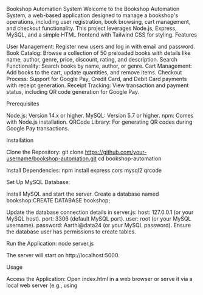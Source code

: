 Bookshop Automation System
Welcome to the Bookshop Automation System, a web-based application designed to manage a bookshop's operations, including user registration, book browsing, cart management, and checkout functionality. This project leverages Node.js, Express, MySQL, and a simple HTML frontend with Tailwind CSS for styling.
Features

User Management: Register new users and log in with email and password.
Book Catalog: Browse a collection of 50 preloaded books with details like name, author, genre, price, discount, rating, and description.
Search Functionality: Search books by name, author, or genre.
Cart Management: Add books to the cart, update quantities, and remove items.
Checkout Process: Support for Google Pay, Credit Card, and Debit Card payments with receipt generation.
Receipt Tracking: View transaction and payment status, including QR code generation for Google Pay.

Prerequisites

Node.js: Version 14.x or higher.
MySQL: Version 5.7 or higher.
npm: Comes with Node.js installation.
QRCode Library: For generating QR codes during Google Pay transactions.

Installation

Clone the Repository:
git clone https://github.com/your-username/bookshop-automation.git
cd bookshop-automation


Install Dependencies:
npm install express cors mysql2 qrcode


Set Up MySQL Database:

Install MySQL and start the server.
Create a database named bookshop:CREATE DATABASE bookshop;


Update the database connection details in server.js:
host: 127.0.0.1 (or your MySQL host).
port: 3306 (default MySQL port).
user: root (or your MySQL username).
password: Aarthi@data24 (or your MySQL password).
Ensure the database user has permissions to create tables.




Run the Application:
node server.js

The server will start on http://localhost:5000.


Usage

Access the Application:
Open index.html in a web browser or serve it via a local web server (e.g., using



